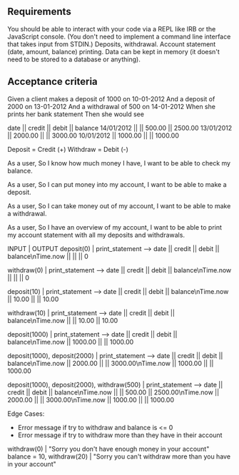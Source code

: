 ## Requirements
You should be able to interact with your code via a REPL like IRB or the JavaScript console. (You don't need to implement a command line interface that takes input from STDIN.)
Deposits, withdrawal.
Account statement (date, amount, balance) printing.
Data can be kept in memory (it doesn't need to be stored to a database or anything).

## Acceptance criteria
Given a client makes a deposit of 1000 on 10-01-2012
And a deposit of 2000 on 13-01-2012
And a withdrawal of 500 on 14-01-2012
When she prints her bank statement
Then she would see

date || credit || debit || balance
14/01/2012 || || 500.00 || 2500.00
13/01/2012 || 2000.00 || || 3000.00
10/01/2012 || 1000.00 || || 1000.00

Deposit = Credit (+)
Withdraw = Debit (-)

As a user,
So I know how much money I have,
I want to be able to check my balance.

As a user,
So I can put money into my account,
I want to be able to make a deposit.

As a user,
So I can take money out of my account,
I want to be able to make a withdrawal.

As a user,
So I have an overview of my account,
I want to be able to print my account statement with all my deposits and withdrawals.

INPUT         | OUTPUT
deposit(0)    | print_statement --> date || credit || debit || balance\nTime.now || || || 0

withdraw(0)   | print_statement --> date || credit || debit || balance\nTime.now || || || 0

deposit(10)    | print_statement --> date || credit || debit || balance\nTime.now || 10.00 || || 10.00

withdraw(10)    | print_statement --> date || credit || debit || balance\nTime.now ||  || 10.00 || 10.00

deposit(1000)    | print_statement --> date || credit || debit || balance\nTime.now || 1000.00 || || 1000.00

deposit(1000), deposit(2000)    | print_statement --> date || credit || debit || balance\nTime.now || 2000.00 || || 3000.00\nTime.now || 1000.00 || || 1000.00

deposit(1000), deposit(2000), withdraw(500)    | print_statement --> date || credit || debit || balance\nTime.now || || 500.00 || 2500.00\nTime.now || 2000.00 || || 3000.00\nTime.now || 1000.00 || || 1000.00

Edge Cases:
- Error message if try to withdraw and balance is <= 0
- Error message if try to withdraw more than they have in their account

withdraw(0)   | "Sorry you don't have enough money in your account"
balance = 10, withdraw(20) | "Sorry you can't withdraw more than you have in your account"
